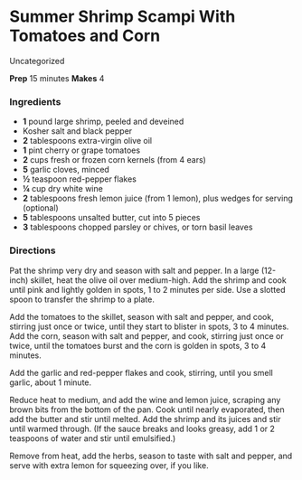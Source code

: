 ﻿

#  Summer Shrimp Scampi With Tomatoes and Corn

Uncategorized

 **Prep** 15 minutes **Makes** 4

###  Ingredients

  * **1** pound large shrimp, peeled and deveined
  * Kosher salt and black pepper
  *  **2** tablespoons extra-virgin olive oil
  *  **1** pint cherry or grape tomatoes
  *  **2** cups fresh or frozen corn kernels (from 4 ears)
  *  **5** garlic cloves, minced
  *  **½** teaspoon red-pepper flakes
  *  **¼** cup dry white wine
  *  **2** tablespoons fresh lemon juice (from 1 lemon), plus wedges for serving (optional)
  *  **5** tablespoons unsalted butter, cut into 5 pieces
  *  **3** tablespoons chopped parsley or chives, or torn basil leaves

###  Directions

Pat the shrimp very dry and season with salt and pepper. In a large (12-inch)
skillet, heat the olive oil over medium-high. Add the shrimp and cook until
pink and lightly golden in spots, 1 to 2 minutes per side. Use a slotted spoon
to transfer the shrimp to a plate.

Add the tomatoes to the skillet, season with salt and pepper, and cook,
stirring just once or twice, until they start to blister in spots, 3 to 4
minutes. Add the corn, season with salt and pepper, and cook, stirring just
once or twice, until the tomatoes burst and the corn is golden in spots, 3 to
4 minutes.

Add the garlic and red-pepper flakes and cook, stirring, until you smell
garlic, about 1 minute.

Reduce heat to medium, and add the wine and lemon juice, scraping any brown
bits from the bottom of the pan. Cook until nearly evaporated, then add the
butter and stir until melted. Add the shrimp and its juices and stir until
warmed through. (If the sauce breaks and looks greasy, add 1 or 2 teaspoons of
water and stir until emulsified.)

Remove from heat, add the herbs, season to taste with salt and pepper, and
serve with extra lemon for squeezing over, if you like.

